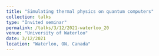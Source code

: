 ```yaml
---
title: "Simulating thermal physics on quantum computers"
collection: talks
type: "Invited seminar"
permalink: /talks/3/12/2021-waterloo_20
venue: "University of Waterloo"
date: 3/12/2021
location: "Waterloo, ON, Canada"
---
```

